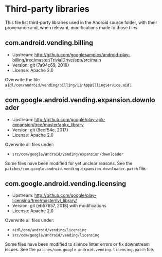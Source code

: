 # Third-party libraries

This file list third-party libraries used in the Android source folder,
with their provenance and, when relevant, modifications made to those files.

## com.android.vending.billing

- Upstream: http://github.com/googlesamples/android-play-billing/tree/master/TrivialDrive/app/src/main
- Version: git (7a94c69, 2019)
- License: Apache 2.0

Overwrite the file `aidl/com/android/vending/billing/IInAppBillingService.aidl`.

## com.google.android.vending.expansion.downloader

- Upstream: http://github.com/google/play-apk-expansion/tree/master/apkx_library
- Version: git (9ecf54e, 2017)
- License: Apache 2.0

Overwrite all files under:

- `src/com/google/android/vending/expansion/downloader`

Some files have been modified for yet unclear reasons.
See the `patches/com.google.android.vending.expansion.downloader.patch` file.

## com.google.android.vending.licensing

- Upstream: http://github.com/google/play-licensing/tree/master/lvl_library/
- Version: git (eb57657, 2018) with modifications
- License: Apache 2.0

Overwrite all files under:

- `aidl/com/android/vending/licensing`
- `src/com/google/android/vending/licensing`

Some files have been modified to silence linter errors or fix downstream issues.
See the `patches/com.google.android.vending.licensing.patch` file.
